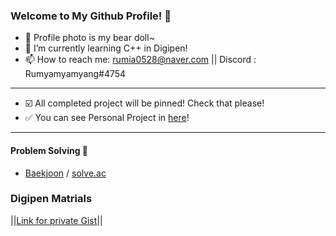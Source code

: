 ### Welcome to My Github Profile! 👋

- 🐻 Profile photo is my bear doll~ 
- 🌱 I’m currently learning C++ in Digipen!
- 📫 How to reach me: rumia0528@naver.com || Discord : Rumyamyamyang#4754

- - -

- ☑️ All completed project will be pinned! Check that please!
- ✅ You can see Personal Project in [here](https://github.com/Rumyamyamyang)!

- - -
#### Problem Solving 💯
- [Baekjoon](https://www.acmicpc.net/user/rumia0528) / [solve.ac](https://solved.ac/profile/rumia0528)

### Digipen Matrials
||[Link for private Gist](https://gist.github.com/minsu-kim-digipen/bd44b496314244df1dee0aeed7981748)||
